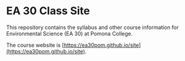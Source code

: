 # EA 30 Class Site

This repository contains the syllabus and other course information for Environmental Science (EA 30) at Pomona College.

The course website is [https://ea30pom.github.io/site](https://ea30pom.github.io/site).
